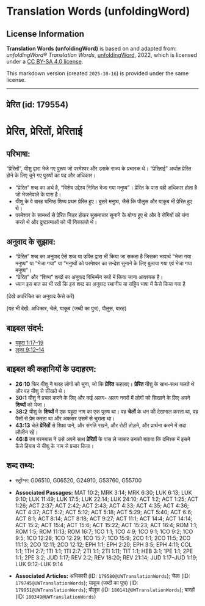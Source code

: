 # Translation Words (unfoldingWord)

## License Information

**Translation Words (unfoldingWord)** is based on and adapted from: _unfoldingWord® Translation Words_, [unfoldingWord](https://unfoldingword.org/utw), 2022, which is licensed under a [CC BY-SA 4.0 license](https://creativecommons.org/licenses/by-sa/4.0/legalcode.en).

This markdown version (created `2025-10-16`) is provided under the same license.



--------------------------------

## प्रेरित (id: 179554)

प्रेरित, प्रेरितों, प्रेरिताई
=============================

परिभाषा:
--------

“प्रेरितों”, यीशु द्वारा भेजे गए पुरूष जो परमेश्वर और उसके राज्य के प्रचारक थे। “प्रेरिताई” अर्थात प्रेरित होने के लिए चुने गए पुरुषों का पद और अधिकार।

* “प्रेरित” शब्द का अर्थ है, “विशेष उद्देश्य निमित भेजा गया मनुष्य”। प्रेरित के पास वही अधिकार होता है जो भेजनेवाले के पास है।
* यीशु के वे बारह घनिष्ठ शिष्य प्रथम प्रेरित हुए। दुसरे मनुष्य, जैसे कि पौलुस और याकूब भी प्रेरित हुए थे।
* परमेश्वर के सामर्थ्य से प्रेरित निडर होकर सुसमाचार सुनाने के योग्य हुए थे और वे रोगियों को चंगा करते थे और दुष्टात्माओं को भी निकालते थे।

अनुवाद के सुझाव:
----------------

* “प्रेरित” शब्द का अनुवाद ऐसे शब्द या उक्ति द्वारा भी किया जा सकता है जिसका भावार्थ “भेजा गया मनुष्य” या “भेजा गया” या “मनुष्यों को परमेश्वर का सन्देश सुनाने के लिए बुलाया गया एवं भेजा गया मनुष्य”।
* “प्रेरित” और “शिष्य” शब्दों का अनुवाद विभिन्मेंन रूपों में किया जाना आवश्यक है।
* ध्यान इस बात का भी रखें कि इस शब्द का अनुवाद स्थानीय या राष्ट्रिय भाषा में कैसे किया गया है

(देखें अपरिचित का अनुवाद कैसे करें)

(यह भी देखें: अधिकार, चेले, याकूब (जब्दी का पुत्र), पौलुस, बारह)

बाइबल संदर्भ:
-------------

* [यहूदा 1:17–19](https://ref.ly/Jude1:17-Jude1:19)
* [लूका 9:12–14](https://ref.ly/Luke9:12-Luke9:14)

बाइबल की कहानियों के उदाहरण:
----------------------------

* **26:10** फिर यीशु ने बारह लोगों को चुना, जो कि **प्रेरित** कहलाए। **प्रेरित** यीशु के साथ\-साथ चलते थे और वह यीशु से सीखते थे।
* **30:1** यीशु ने प्रचार करने के लिए और कई अलग\- अलग नगरों में लोगों को सिखाने के लिए अपने **शिष्यों** को भेजा।
* **38:2** यीशु के **शिष्यों** में एक यहूदा नाम का एक पुरुष था। वह **चेलों** के धन की देखभाल करता था, वह पैसों से प्रेम करता था और अकसर उसमें से चुराता था।
* **43:13** चेले **प्रेरितों** से शिक्षा पाने, और संगति रखने, और रोटी तोड़ने, और प्रार्थना करने में सदा लौलीन रहे।
* **46:8** तब बरनबास ने उसे अपने साथ **प्रेरितों** के पास ले जाकर उनको बताया कि दमिश्क में इसने कैसे हियाव से यीशु के नाम से प्रचार किया।

शब्द तथ्य:
----------

* स्ट्रोंग्स: G06510, G06520, G24910, G53760, G55700

* **Associated Passages:** MAT 10:2; MRK 3:14; MRK 6:30; LUK 6:13; LUK 9:10; LUK 11:49; LUK 17:5; LUK 22:14; LUK 24:10; ACT 1:2; ACT 1:25; ACT 1:26; ACT 2:37; ACT 2:42; ACT 2:43; ACT 4:33; ACT 4:35; ACT 4:36; ACT 4:37; ACT 5:2; ACT 5:12; ACT 5:18; ACT 5:29; ACT 5:40; ACT 6:6; ACT 8:1; ACT 8:14; ACT 8:18; ACT 9:27; ACT 11:1; ACT 14:4; ACT 14:14; ACT 15:2; ACT 15:4; ACT 15:6; ACT 15:22; ACT 15:23; ACT 16:4; ROM 1:1; ROM 1:5; ROM 11:13; ROM 16:7; 1CO 1:1; 1CO 4:9; 1CO 9:1; 1CO 9:2; 1CO 9:5; 1CO 12:28; 1CO 12:29; 1CO 15:7; 1CO 15:9; 2CO 1:1; 2CO 11:5; 2CO 11:13; 2CO 12:11; 2CO 12:12; EPH 1:1; EPH 2:20; EPH 3:5; EPH 4:11; COL 1:1; 1TH 2:7; 1TI 1:1; 1TI 2:7; 2TI 1:1; 2TI 1:11; TIT 1:1; HEB 3:1; 1PE 1:1; 2PE 1:1; 2PE 3:2; JUD 1:17; REV 2:2; REV 18:20; REV 21:14; JUD 1:17–JUD 1:19; LUK 9:12–LUK 9:14
* **Associated Articles:** अधिकारी (ID: `179580@UWTranslationWords`); चेला (ID: `179745@UWTranslationWords`); याकूब (जब्दी का पुत्र) (ID: `179951@UWTranslationWords`); पौलुस (ID: `180141@UWTranslationWords`); बारहों (ID: `180349@UWTranslationWords`)

